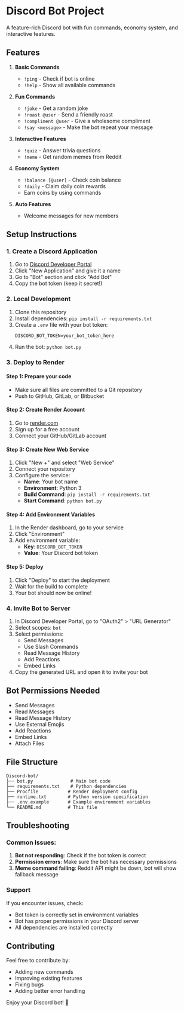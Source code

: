 # Discord Bot Project

A feature-rich Discord bot with fun commands, economy system, and interactive features.

## Features

1. **Basic Commands**
   - `!ping` - Check if bot is online
   - `!help` - Show all available commands

2. **Fun Commands**
   - `!joke` - Get a random joke
   - `!roast @user` - Send a friendly roast
   - `!compliment @user` - Give a wholesome compliment
   - `!say <message>` - Make the bot repeat your message

3. **Interactive Features**
   - `!quiz` - Answer trivia questions
   - `!meme` - Get random memes from Reddit

4. **Economy System**
   - `!balance [@user]` - Check coin balance
   - `!daily` - Claim daily coin rewards
   - Earn coins by using commands

5. **Auto Features**
   - Welcome messages for new members

## Setup Instructions

### 1. Create a Discord Application
1. Go to [Discord Developer Portal](https://discord.com/developers/applications)
2. Click "New Application" and give it a name
3. Go to "Bot" section and click "Add Bot"
4. Copy the bot token (keep it secret!)

### 2. Local Development
1. Clone this repository
2. Install dependencies: `pip install -r requirements.txt`
3. Create a `.env` file with your bot token:
   ```
   DISCORD_BOT_TOKEN=your_bot_token_here
   ```
4. Run the bot: `python bot.py`

### 3. Deploy to Render

#### Step 1: Prepare your code
- Make sure all files are committed to a Git repository
- Push to GitHub, GitLab, or Bitbucket

#### Step 2: Create Render Account
1. Go to [render.com](https://render.com)
2. Sign up for a free account
3. Connect your GitHub/GitLab account

#### Step 3: Create New Web Service
1. Click "New +" and select "Web Service"
2. Connect your repository
3. Configure the service:
   - **Name**: Your bot name
   - **Environment**: Python 3
   - **Build Command**: `pip install -r requirements.txt`
   - **Start Command**: `python bot.py`

#### Step 4: Add Environment Variables
1. In the Render dashboard, go to your service
2. Click "Environment"
3. Add environment variable:
   - **Key**: `DISCORD_BOT_TOKEN`
   - **Value**: Your Discord bot token

#### Step 5: Deploy
1. Click "Deploy" to start the deployment
2. Wait for the build to complete
3. Your bot should now be online!

### 4. Invite Bot to Server
1. In Discord Developer Portal, go to "OAuth2" > "URL Generator"
2. Select scopes: `bot`
3. Select permissions:
   - Send Messages
   - Use Slash Commands
   - Read Message History
   - Add Reactions
   - Embed Links
4. Copy the generated URL and open it to invite your bot

## Bot Permissions Needed
- Send Messages
- Read Messages
- Read Message History
- Use External Emojis
- Add Reactions
- Embed Links
- Attach Files

## File Structure
```
Discord-bot/
├── bot.py              # Main bot code
├── requirements.txt    # Python dependencies
├── Procfile           # Render deployment config
├── runtime.txt        # Python version specification
├── .env.example       # Example environment variables
└── README.md          # This file
```

## Troubleshooting

### Common Issues:
1. **Bot not responding**: Check if the bot token is correct
2. **Permission errors**: Make sure the bot has necessary permissions
3. **Meme command failing**: Reddit API might be down, bot will show fallback message

### Support
If you encounter issues, check:
- Bot token is correctly set in environment variables
- Bot has proper permissions in your Discord server
- All dependencies are installed correctly

## Contributing
Feel free to contribute by:
- Adding new commands
- Improving existing features
- Fixing bugs
- Adding better error handling

Enjoy your Discord bot! 🤖